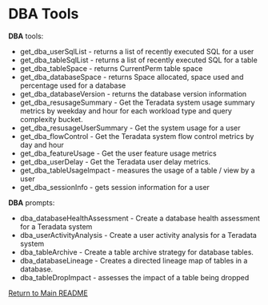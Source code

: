 # DBA Tools


**DBA** tools:

- get_dba_userSqlList - returns a list of recently executed SQL for a user
- get_dba_tableSqlList - returns a list of recently executed SQL for a table
- get_dba_tableSpace - returns CurrentPerm table space 
- get_dba_databaseSpace - returns Space allocated, space used and percentage used for a database
- get_dba_databaseVersion - returns the database version information
- get_dba_resusageSummary - Get the Teradata system usage summary metrics by weekday and hour for each workload type and query complexity bucket.
- get_dba_resusageUserSummary - Get the system usage for a user
- get_dba_flowControl - Get the Teradata system flow control metrics by day and hour
- get_dba_featureUsage - Get the user feature usage metrics
- get_dba_userDelay - Get the Teradata user delay metrics.
- get_dba_tableUsageImpact - measures the usage of a table / view by a user
- get_dba_sessionInfo - gets session information for a user

**DBA** prompts:

- dba_databaseHealthAssessment - Create a database health assessment for a Teradata system
- dba_userActivityAnalysis - Create a user activity analysis for a Teradata system
- dba_tableArchive - Create a table archive strategy for database tables.
- dba_databaseLineage - Creates a directed lineage map of tables in a database.
- dba_tableDropImpact - assesses the impact of a table being dropped

[Return to Main README](../../../../README.md)
